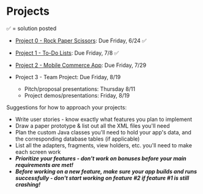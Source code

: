 # Projects

&#x2705; = solution posted

- [Project 0 - Rock Paper Scissors](https://github.com/ga-adi-nyc/Project-0---Rock-Paper-Scissors): Due Friday, 6/24 &#x2705;

- [Project 1 - To-Do Lists](https://github.com/ga-adi-nyc/Project-1---To-Do-List): Due Friday, 7/8 &#x2705;

- [Project 2 - Mobile Commerce App](https://github.com/ga-adi-nyc/Project-2---Ecommerce-Mobile-App): Due Friday, 7/29

- Project 3 - Team Project: Due Friday, 8/19
  - Pitch/proposal presentations: Thursday 8/11
  - Project demos/presentations: Friday, 8/19


Suggestions for how to approach your projects:
  - Write user stories - know exactly what features you plan to implement
  - Draw a paper prototype & list out all the XML files you'll need
  - Plan the custom Java classes you'll need to hold your app's data, and the corresponding database tables (if applicable)
  - List all the adapters, fragments, view holders, etc. you'll need to make each screen work
  - _**Prioritize your features - don't work on bonuses before your main requirements are met!**_
  - _**Before working on a new feature, make sure your app builds and runs successfully - don't start working on feature #2 if feature #1 is still crashing!**_
